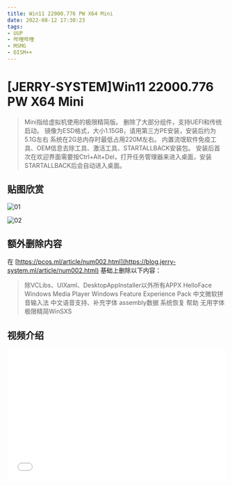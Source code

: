 ```yaml
---
title: Win11 22000.776 PW X64 Mini
date: 2022-08-12 17:30:23
tags:
- UUP
- 哔哩哔哩
- MSMG
- DISM++
---
```


# **[JERRY-SYSTEM]Win11 22000.776 PW X64 Mini**

> Mini指给虚拟机使用的极限精简版。
> 删除了大部分组件，支持UEFI和传统启动。
> 镜像为ESD格式，大小1.15GB，请用第三方PE安装，安装后约为5.1G左右
> 系统在2G总内存时最低占用220M左右。
> 内置流氓软件免疫工具、OEM信息去除工具、激活工具、STARTALLBACK安装包。
> 安装后首次在欢迎界面需要按Ctrl+Alt+Del，打开任务管理器来进入桌面，安装STARTALLBACK后会自动进入桌面。

## **贴图欣赏**

![01](009_01.png)

![02](009_02.png)

## **额外删除内容**

在 [https://pcos.ml/article/num002.html](https://blog.jerry-system.ml/article/num002.html) 基础上删除以下内容：

> 除VCLibs、UIXaml、DesktopAppInstaller以外所有APPX
> HelloFace
> Windows Media Player
> Windows Feature Experience Pack
> 中文微软拼音输入法
> 中文语音支持、补充字体
> assembly数据
> 系统恢复
> 帮助
> 无用字体
> 极限精简WinSXS

## **视频介绍**

<div style="position: relative; padding: 30% 45%;">
    <iframe style="
        position: absolute; 
        width: 100%; 
        height: 100%; 
        left: 0; top: 0;" 
        src="//player.bilibili.com/player.html?aid=814437519&bvid=BV1jG4y1e7hF&cid=801703270&page=1"
        scrolling="no" 
        border="0" 
        frameborder="no" 
        framespacing="0" 
        allowfullscreen="true">
    </iframe>
</div>
